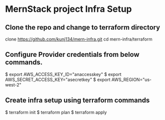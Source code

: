 # MernStack project Infra Setup

## Clone the repo and change to terraform directory
clone https://github.com/kunj134/mern-infra.git
cd mern-infra/terraform

## Configure Provider credentials from below commands.
$ export AWS_ACCESS_KEY_ID="anaccesskey"
$ export AWS_SECRET_ACCESS_KEY="asecretkey"
$ export AWS_REGION="us-west-2"

## Create infra setup using terraform commands
$ terraform init
$ terraform plan
$ terraform apply
